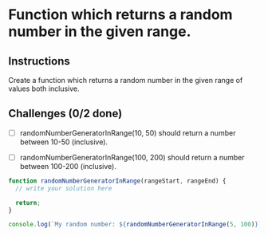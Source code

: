 # Function which returns a random number in the given range.

## Instructions

Create a function which returns a random number in the given range of values both inclusive.

## Challenges (0/2 done)

- [ ] randomNumberGeneratorInRange(10, 50) should return a number between 10-50 (inclusive).

- [ ] randomNumberGeneratorInRange(100, 200) should return a number between 100-200 (inclusive).

```js
function randomNumberGeneratorInRange(rangeStart, rangeEnd) {
  // write your solution here

  return;
}

console.log(`My random number: ${randomNumberGeneratorInRange(5, 100)}`);
```
